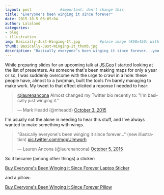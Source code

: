 ```yaml
---
layout: post             #important: don't change this
title: "Everyone's been winging it since forever"
date: 2015-10-5 03:05:04
author: Lalaland
categories:
- blog
- illustration
img: Basically-Just-Winging-It.jpg         #place image (850x450) with this name in /assets/img/blog/ 
thumb: Basically-Just-Winging-It_thumb.jpg
description: "Basically everyone's been winging it since forever...you're not the only one."
---
```



While preparing slides for an upcoming talk at [JS.Geo](http://www.jsgeo.com/) I started looking at the list of presenters. As someone that's been making maps for only a year or so, I was suddenly overcome with the urge to crawl in a hole: these people have, almost to a (wo)man, built the tools I'm barely managing to make work. My tweet to that effect elicited a reponse I needed to hear:
<!--more-->

<blockquote class="twitter-tweet" lang="en"><p lang="en" dir="ltr"><a href="https://twitter.com/laurenancona">@laurenancona</a> Almost changed my Twitter bio recently to: &quot;I&#39;m basically just winging it.&quot;</p>&mdash; Mark Headd (@mheadd) <a href="https://twitter.com/mheadd/status/650403577261723649">October 3, 2015</a></blockquote>
<script async src="//platform.twitter.com/widgets.js" charset="utf-8"></script>

I'm usually not the alone in needing to hear this stuff, and I've always wanted to make something with wings.

<blockquote class="twitter-tweet" lang="en"><p lang="en" dir="ltr">&quot;Basically everyone&#39;s been winging it since forever...&quot; (new illustration) <a href="http://t.co/mqpUlmworh">pic.twitter.com/mqpUlmworh</a></p>&mdash; Lauren Ancona (@laurenancona) <a href="https://twitter.com/laurenancona/status/651118097693192192">October 5, 2015</a></blockquote>
<script async src="//platform.twitter.com/widgets.js" charset="utf-8"></script>

So it became (among other things) a sticker:


<div markdown=0 data-embed_type="product" data-shop="blue-room-co.myshopify.com" data-product_name="Everyone&#39;s Been Winging it Since Forever Laptop Sticker" data-product_handle="winging-it-sticker" data-has_image="true" data-display_size="compact" data-redirect_to="modal" data-buy_button_text="Buy now" data-buy_button_out_of_stock_text="Out of Stock" data-buy_button_product_unavailable_text="Unavailable" data-button_background_color="a7bd1b" data-button_text_color="ffffff" data-background_color="ffffff" data-product_modal="true" data-product_title_color="000000" data-next_page_button_text="Next page"></div>
<script type="text/javascript">
document.getElementById('ShopifyEmbedScript') || document.write('<script type="text/javascript" src="https://widgets.shopifyapps.com/assets/widgets/embed/client.js" id="ShopifyEmbedScript"><\/script>');
</script>
<noscript><a href="https://blue-room-co.myshopify.com/cart/11713556481:1" target="_blank">Buy Everyone&#39;s Been Winging it Since Forever Laptop Sticker</a></noscript>


and a pillow:


<div markdown="0" data-embed_type="product" data-shop="blue-room-co.myshopify.com" data-product_name="Everyone&#39;s Been Winging it Since Forever Pillow" data-product_handle="everyones-been-winging-it-since-forever-pillow" data-has_image="true" data-display_size="compact" data-redirect_to="cart" data-buy_button_text="Add to cart" data-button_background_color="7db461" data-button_text_color="ffffff" data-product_modal="false"></div>
<script type="text/javascript">
document.getElementById('ShopifyEmbedScript') || document.write('<script type="text/javascript" src="https://widgets.shopifyapps.com/assets/widgets/embed/client.js" id="ShopifyEmbedScript"><\/script>');
</script>
<noscript><a href="https://blue-room-co.myshopify.com/cart/7309159169:1" target="_blank">Buy Everyone&#39;s Been Winging it Since Forever Pillow</a></noscript>
